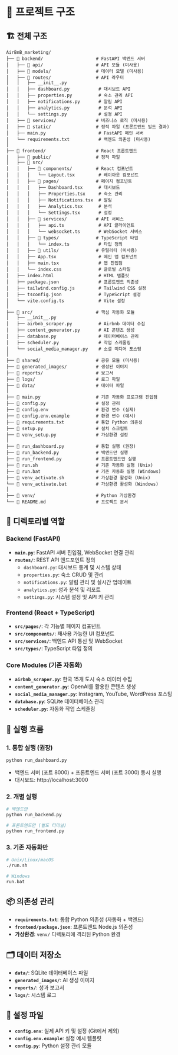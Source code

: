 # 📁 프로젝트 구조

## 🏗️ 전체 구조

```
AirBnB_marketing/
├── 📁 backend/                    # FastAPI 백엔드 서버
│   ├── 📁 api/                    # API 모듈 (미사용)
│   ├── 📁 models/                 # 데이터 모델 (미사용)
│   ├── 📁 routes/                 # API 라우터
│   │   ├── __init__.py
│   │   ├── dashboard.py           # 대시보드 API
│   │   ├── properties.py          # 숙소 관리 API
│   │   ├── notifications.py       # 알림 API
│   │   ├── analytics.py           # 분석 API
│   │   └── settings.py            # 설정 API
│   ├── 📁 services/               # 비즈니스 로직 (미사용)
│   ├── 📁 static/                 # 정적 파일 (프론트엔드 빌드 결과)
│   ├── main.py                    # FastAPI 메인 서버
│   └── requirements.txt           # 백엔드 의존성 (미사용)
│
├── 📁 frontend/                   # React 프론트엔드
│   ├── 📁 public/                 # 정적 파일
│   ├── 📁 src/
│   │   ├── 📁 components/         # React 컴포넌트
│   │   │   └── Layout.tsx         # 레이아웃 컴포넌트
│   │   ├── 📁 pages/              # 페이지 컴포넌트
│   │   │   ├── Dashboard.tsx      # 대시보드
│   │   │   ├── Properties.tsx     # 숙소 관리
│   │   │   ├── Notifications.tsx  # 알림
│   │   │   ├── Analytics.tsx      # 분석
│   │   │   └── Settings.tsx       # 설정
│   │   ├── 📁 services/           # API 서비스
│   │   │   ├── api.ts             # API 클라이언트
│   │   │   └── websocket.ts       # WebSocket 서비스
│   │   ├── 📁 types/              # TypeScript 타입
│   │   │   └── index.ts           # 타입 정의
│   │   ├── 📁 utils/              # 유틸리티 (미사용)
│   │   ├── App.tsx                # 메인 앱 컴포넌트
│   │   ├── main.tsx               # 앱 진입점
│   │   └── index.css              # 글로벌 스타일
│   ├── index.html                 # HTML 템플릿
│   ├── package.json               # 프론트엔드 의존성
│   ├── tailwind.config.js         # Tailwind CSS 설정
│   ├── tsconfig.json              # TypeScript 설정
│   └── vite.config.ts             # Vite 설정
│
├── 📁 src/                        # 핵심 자동화 모듈
│   ├── __init__.py
│   ├── airbnb_scraper.py          # Airbnb 데이터 수집
│   ├── content_generator.py       # AI 콘텐츠 생성
│   ├── database.py                # 데이터베이스 관리
│   ├── scheduler.py               # 작업 스케줄링
│   └── social_media_manager.py    # 소셜 미디어 포스팅
│
├── 📁 shared/                     # 공유 모듈 (미사용)
├── 📁 generated_images/           # 생성된 이미지
├── 📁 reports/                    # 보고서
├── 📁 logs/                       # 로그 파일
├── 📁 data/                       # 데이터 파일
│
├── 📄 main.py                     # 기존 자동화 프로그램 진입점
├── 📄 config.py                   # 설정 관리
├── 📄 config.env                  # 환경 변수 (실제)
├── 📄 config.env.example          # 환경 변수 (예시)
├── 📄 requirements.txt            # 통합 Python 의존성
├── 📄 setup.py                    # 설치 스크립트
├── 📄 venv_setup.py               # 가상환경 설정
│
├── 🚀 run_dashboard.py            # 통합 실행 (권장)
├── 🚀 run_backend.py              # 백엔드만 실행
├── 🚀 run_frontend.py             # 프론트엔드만 실행
├── 🚀 run.sh                      # 기존 자동화 실행 (Unix)
├── 🚀 run.bat                     # 기존 자동화 실행 (Windows)
├── 🚀 venv_activate.sh            # 가상환경 활성화 (Unix)
└── 🚀 venv_activate.bat           # 가상환경 활성화 (Windows)
│
├── 📁 venv/                       # Python 가상환경
└── 📄 README.md                   # 프로젝트 문서
```

## 🎯 디렉토리별 역할

### **Backend (FastAPI)**
- **`main.py`**: FastAPI 서버 진입점, WebSocket 연결 관리
- **`routes/`**: REST API 엔드포인트 정의
  - `dashboard.py`: 대시보드 통계 및 시스템 상태
  - `properties.py`: 숙소 CRUD 및 관리
  - `notifications.py`: 알림 관리 및 실시간 업데이트
  - `analytics.py`: 성과 분석 및 리포트
  - `settings.py`: 시스템 설정 및 API 키 관리

### **Frontend (React + TypeScript)**
- **`src/pages/`**: 각 기능별 페이지 컴포넌트
- **`src/components/`**: 재사용 가능한 UI 컴포넌트
- **`src/services/`**: 백엔드 API 통신 및 WebSocket
- **`src/types/`**: TypeScript 타입 정의

### **Core Modules (기존 자동화)**
- **`airbnb_scraper.py`**: 한국 15개 도시 숙소 데이터 수집
- **`content_generator.py`**: OpenAI를 활용한 콘텐츠 생성
- **`social_media_manager.py`**: Instagram, YouTube, WordPress 포스팅
- **`database.py`**: SQLite 데이터베이스 관리
- **`scheduler.py`**: 자동화 작업 스케줄링

## 🔄 실행 흐름

### **1. 통합 실행 (권장)**
```bash
python run_dashboard.py
```
- 백엔드 서버 (포트 8000) + 프론트엔드 서버 (포트 3000) 동시 실행
- 대시보드: http://localhost:3000

### **2. 개별 실행**
```bash
# 백엔드만
python run_backend.py

# 프론트엔드만 (별도 터미널)
python run_frontend.py
```

### **3. 기존 자동화만**
```bash
# Unix/Linux/macOS
./run.sh

# Windows
run.bat
```

## 📦 의존성 관리

- **`requirements.txt`**: 통합 Python 의존성 (자동화 + 백엔드)
- **`frontend/package.json`**: 프론트엔드 Node.js 의존성
- **가상환경**: `venv/` 디렉토리에 격리된 Python 환경

## 🗂️ 데이터 저장소

- **`data/`**: SQLite 데이터베이스 파일
- **`generated_images/`**: AI 생성 이미지
- **`reports/`**: 성과 보고서
- **`logs/`**: 시스템 로그

## 🔧 설정 파일

- **`config.env`**: 실제 API 키 및 설정 (Git에서 제외)
- **`config.env.example`**: 설정 예시 템플릿
- **`config.py`**: Python 설정 관리 모듈

